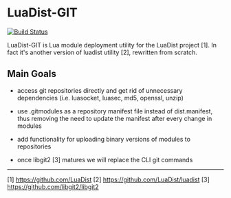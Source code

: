 LuaDist-GIT
===========

[![Build Status](https://secure.travis-ci.org/LuaDist/luadist-git.png?branch=master)](http://travis-ci.org/LuaDist/luadist-git)

LuaDist-GIT is Lua module deployment utility for the LuaDist project [1]. In fact it's another version of luadist utility [2], rewritten from scratch.


Main Goals
----------

 * access git repositories directly and get rid of unnecessary
   dependencies (i.e. luasocket, luasec, md5, openssl, unzip)

 * use .gitmodules as a repository manifest file instead of dist.manifest,
   thus removing the need to update the manifest after every change in modules

 * add functionality for uploading binary versions of modules to repositories

 * once libgit2 [3] matures we will replace the CLI git commands

____________________________________________
[1] https://github.com/LuaDist
[2] https://github.com/LuaDist/luadist
[3] https://github.com/libgit2/libgit2
